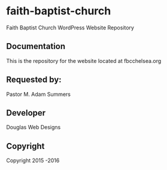# faith-baptist-church
Faith Baptist Church WordPress Website Repository

## Documentation
This is the repository for the website located at fbcchelsea.org

## Requested by:
Pastor M. Adam Summers

## Developer 
Douglas Web Designs

## Copyright
Copyright 2015 -2016
